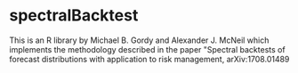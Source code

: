 # spectralBacktest
This is an R library by Michael B. Gordy and Alexander J. McNeil which implements the methodology described in the paper "Spectral backtests of forecast distributions with application to risk management, arXiv:1708.01489
